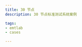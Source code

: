```yaml
---
title: 30 节点
description: 30 节点标准测试系统案例

tags:
- emtlab
- cases

---
```


<!-- import DocCardList from '@theme/DocCardList';

<DocCardList /> -->